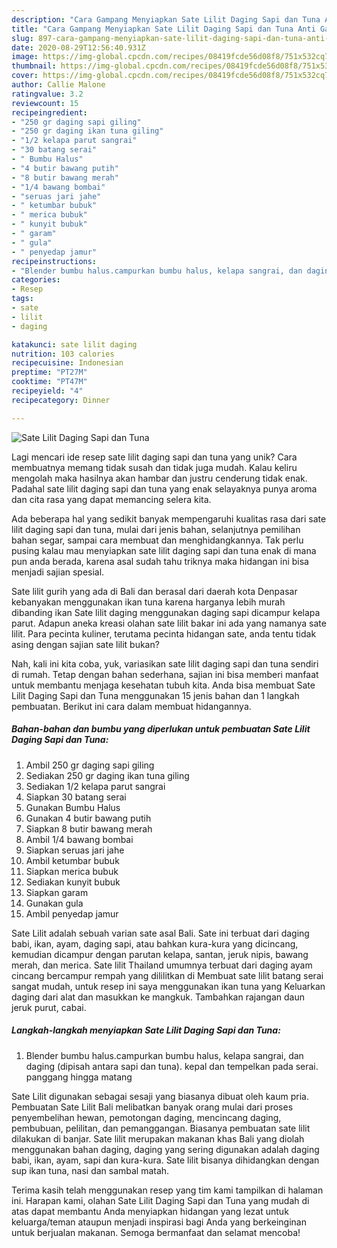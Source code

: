 ```yaml
---
description: "Cara Gampang Menyiapkan Sate Lilit Daging Sapi dan Tuna Anti Gagal"
title: "Cara Gampang Menyiapkan Sate Lilit Daging Sapi dan Tuna Anti Gagal"
slug: 897-cara-gampang-menyiapkan-sate-lilit-daging-sapi-dan-tuna-anti-gagal
date: 2020-08-29T12:56:40.931Z
image: https://img-global.cpcdn.com/recipes/08419fcde56d08f8/751x532cq70/sate-lilit-daging-sapi-dan-tuna-foto-resep-utama.jpg
thumbnail: https://img-global.cpcdn.com/recipes/08419fcde56d08f8/751x532cq70/sate-lilit-daging-sapi-dan-tuna-foto-resep-utama.jpg
cover: https://img-global.cpcdn.com/recipes/08419fcde56d08f8/751x532cq70/sate-lilit-daging-sapi-dan-tuna-foto-resep-utama.jpg
author: Callie Malone
ratingvalue: 3.2
reviewcount: 15
recipeingredient:
- "250 gr daging sapi giling"
- "250 gr daging ikan tuna giling"
- "1/2 kelapa parut sangrai"
- "30 batang serai"
- " Bumbu Halus"
- "4 butir bawang putih"
- "8 butir bawang merah"
- "1/4 bawang bombai"
- "seruas jari jahe"
- " ketumbar bubuk"
- " merica bubuk"
- " kunyit bubuk"
- " garam"
- " gula"
- " penyedap jamur"
recipeinstructions:
- "Blender bumbu halus.campurkan bumbu halus, kelapa sangrai, dan daging (dipisah antara sapi dan tuna). kepal dan tempelkan pada serai. panggang hingga matang"
categories:
- Resep
tags:
- sate
- lilit
- daging

katakunci: sate lilit daging 
nutrition: 103 calories
recipecuisine: Indonesian
preptime: "PT27M"
cooktime: "PT47M"
recipeyield: "4"
recipecategory: Dinner

---
```



![Sate Lilit Daging Sapi dan Tuna](https://img-global.cpcdn.com/recipes/08419fcde56d08f8/751x532cq70/sate-lilit-daging-sapi-dan-tuna-foto-resep-utama.jpg)

Lagi mencari ide resep sate lilit daging sapi dan tuna yang unik? Cara membuatnya memang tidak susah dan tidak juga mudah. Kalau keliru mengolah maka hasilnya akan hambar dan justru cenderung tidak enak. Padahal sate lilit daging sapi dan tuna yang enak selayaknya punya aroma dan cita rasa yang dapat memancing selera kita.

Ada beberapa hal yang sedikit banyak mempengaruhi kualitas rasa dari sate lilit daging sapi dan tuna, mulai dari jenis bahan, selanjutnya pemilihan bahan segar, sampai cara membuat dan menghidangkannya. Tak perlu pusing kalau mau menyiapkan sate lilit daging sapi dan tuna enak di mana pun anda berada, karena asal sudah tahu triknya maka hidangan ini bisa menjadi sajian spesial.

Sate lilit gurih yang ada di Bali dan berasal dari daerah kota Denpasar kebanyakan menggunakan ikan tuna karena harganya lebih murah dibanding ikan Sate lilit daging menggunakan daging sapi dicampur kelapa parut. Adapun aneka kreasi olahan sate lilit bakar ini ada yang namanya sate lilit. Para pecinta kuliner, terutama pecinta hidangan sate, anda tentu tidak asing dengan sajian sate lilit bukan?


Nah, kali ini kita coba, yuk, variasikan sate lilit daging sapi dan tuna sendiri di rumah. Tetap dengan bahan sederhana, sajian ini bisa memberi manfaat untuk membantu menjaga kesehatan tubuh kita. Anda bisa membuat Sate Lilit Daging Sapi dan Tuna menggunakan 15 jenis bahan dan 1 langkah pembuatan. Berikut ini cara dalam membuat hidangannya.

<!--inarticleads1-->

##### Bahan-bahan dan bumbu yang diperlukan untuk pembuatan Sate Lilit Daging Sapi dan Tuna:

1. Ambil 250 gr daging sapi giling
1. Sediakan 250 gr daging ikan tuna giling
1. Sediakan 1/2 kelapa parut sangrai
1. Siapkan 30 batang serai
1. Gunakan  Bumbu Halus
1. Gunakan 4 butir bawang putih
1. Siapkan 8 butir bawang merah
1. Ambil 1/4 bawang bombai
1. Siapkan seruas jari jahe
1. Ambil  ketumbar bubuk
1. Siapkan  merica bubuk
1. Sediakan  kunyit bubuk
1. Siapkan  garam
1. Gunakan  gula
1. Ambil  penyedap jamur


Sate Lilit adalah sebuah varian sate asal Bali. Sate ini terbuat dari daging babi, ikan, ayam, daging sapi, atau bahkan kura-kura yang dicincang, kemudian dicampur dengan parutan kelapa, santan, jeruk nipis, bawang merah, dan merica. Sate lilit Thailand umumnya terbuat dari daging ayam cincang bercampur rempah yang dililitkan di Membuat sate lilit batang serai sangat mudah, untuk resep ini saya menggunakan ikan tuna yang Keluarkan daging dari alat dan masukkan ke mangkuk. Tambahkan rajangan daun jeruk purut, cabai. 

<!--inarticleads2-->

##### Langkah-langkah menyiapkan Sate Lilit Daging Sapi dan Tuna:

1. Blender bumbu halus.campurkan bumbu halus, kelapa sangrai, dan daging (dipisah antara sapi dan tuna). kepal dan tempelkan pada serai. panggang hingga matang


Sate Lilit digunakan sebagai sesaji yang biasanya dibuat oleh kaum pria. Pembuatan Sate Lilit Bali melibatkan banyak orang mulai dari proses penyembelihan hewan, pemotongan daging, mencincang daging, pembubuan, pelilitan, dan pemanggangan. Biasanya pembuatan sate lilit dilakukan di banjar. Sate lilit merupakan makanan khas Bali yang diolah menggunakan bahan daging, daging yang sering digunakan adalah daging babi, ikan, ayam, sapi dan kura-kura. Sate lilit bisanya dihidangkan dengan sup ikan tuna, nasi dan sambal matah. 

Terima kasih telah menggunakan resep yang tim kami tampilkan di halaman ini. Harapan kami, olahan Sate Lilit Daging Sapi dan Tuna yang mudah di atas dapat membantu Anda menyiapkan hidangan yang lezat untuk keluarga/teman ataupun menjadi inspirasi bagi Anda yang berkeinginan untuk berjualan makanan. Semoga bermanfaat dan selamat mencoba!
